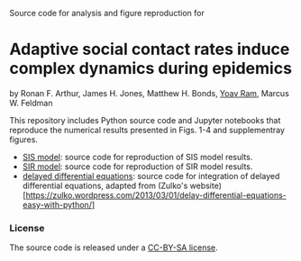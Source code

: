 Source code for analysis and figure reproduction for

# Adaptive social contact rates induce complex dynamics during epidemics
by Ronan F. Arthur, James H. Jones, Matthew H. Bonds, [Yoav Ram](http://www.yoavram.com), Marcus W. Feldman

This repository includes Python source code and Jupyter notebooks that reproduce the numerical results presented in Figs. 1-4 and supplementray figures.

- [SIS model](notebooks/model-SIS.ipynb): source code for reproduction of SIS model results.
- [SIR model](notebooks/model-SIR.ipynb): source code for reproduction of SIR model results.
- [delayed differential equations](notebooks/dde.py): source code for integration of delayed differential equations, adapted from (Zulko's website)[https://zulko.wordpress.com/2013/03/01/delay-differential-equations-easy-with-python/]

### License

The source code is released under a [CC-BY-SA license](https://creativecommons.org/licenses/by-sa/4.0/).